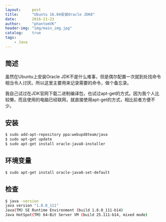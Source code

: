 ```yaml
---
layout:     post
title:      "Ubuntu 16.04安装Oracle JDK8"
date:       2016-11-23
author:     "phantomVK"
header-img: "img/main_img.jpg"
catalog:    true
tags:
    - Java
---
```


## 简述

虽然在Ubuntu上安装Oracle JDK不是什么难事，但是偶尔配置一次就到处找命令相当令人讨厌。所以这里主要用来记录需要的命令，做个备忘录。

我自己试过在JDK官网下载二进制编译包，也试过apt-get的方式。因为我个人比较懒，而且使用的电脑已经联网，就直接使用apt-get的方式，相比前者方便不少。

## 安装

```bash
$ sudo add-apt-repository ppa:webupd8team/java
$ sudo apt-get update
$ sudo apt-get install oracle-java8-installer
```

## 环境变量

```bash
$ sudo apt-get install oracle-java8-set-default
```

## 检查

```bash
$ java -version
java version "1.8.0_111"
Java(TM) SE Runtime Environment (build 1.8.0_111-b14)
Java HotSpot(TM) 64-Bit Server VM (build 25.111-b14, mixed mode)
```





